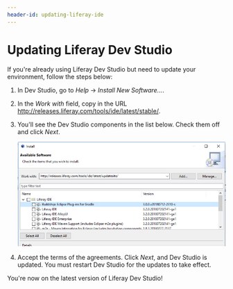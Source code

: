 ```yaml
---
header-id: updating-liferay-ide
---
```


# Updating Liferay Dev Studio

If you're already using Liferay Dev Studio but need to update your environment,
follow the steps below:

1.  In Dev Studio, go to *Help* &rarr; *Install New Software...*. 

2.  In the *Work with* field, copy in the URL
    http://releases.liferay.com/tools/ide/latest/stable/.

3.  You'll see the Dev Studio components in the list below. Check them off and
    click *Next*.

    ![Figure 1: Make sure to check all the Dev Studio components you wish to install.](../../../images/ide-updatesite-install.png)

4.  Accept the terms of the agreements. Click *Next*, and Dev Studio is updated.
    You must restart Dev Studio for the updates to take effect.

You're now on the latest version of Liferay Dev Studio!

